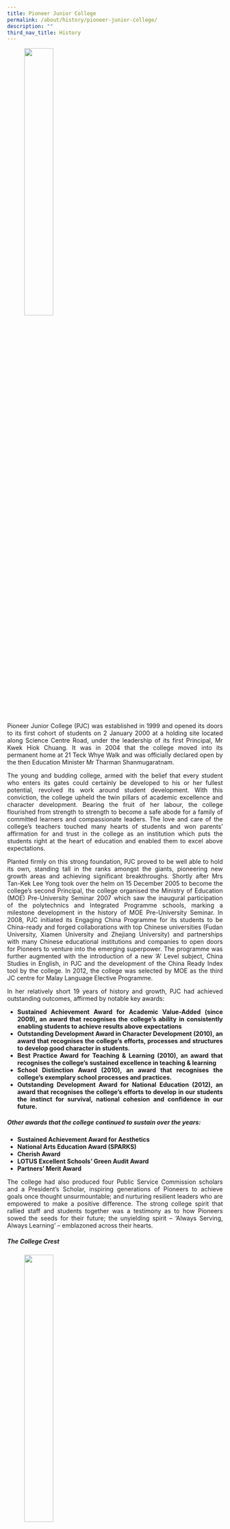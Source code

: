 ```yaml
---
title: Pioneer Junior College
permalink: /about/history/pioneer-junior-college/
description: ""
third_nav_title: History
---
```

<figure>
<img src="/images/PJC1.jpg" style="width:40%"></figure>
<div align=justify>
<p>
Pioneer Junior College (PJC) was established in 1999 and opened its doors to its first cohort of students on 2 January 2000 at a holding site located along Science Centre Road, under the leadership of its first Principal, Mr Kwek Hiok Chuang. It was in 2004 that the college moved into its permanent home at 21 Teck Whye Walk and was officially declared open by the then Education Minister Mr Tharman Shanmugaratnam.</p>

<p>
The young and budding college, armed with the belief that every student who enters its gates could certainly be developed to his or her fullest potential, revolved its work around student development. With this conviction, the college upheld the twin pillars of academic excellence and character development. Bearing the fruit of her labour, the college flourished from strength to strength to become a safe abode for a family of committed learners and compassionate leaders. The love and care of the college’s teachers touched many hearts of students and won parents’ affirmation for and trust in the college as an institution which puts the students right at the heart of education and enabled them to excel above expectations.</p>

<p>
Planted firmly on this strong foundation, PJC proved to be well able to hold its own, standing tall in the ranks amongst the giants, pioneering new growth areas and achieving significant breakthroughs. Shortly after Mrs Tan-Kek Lee Yong took over the helm on 15 December 2005 to become the college’s second Principal, the college organised the Ministry of Education (MOE) Pre-University Seminar 2007 which saw the inaugural participation of the polytechnics and Integrated Programme schools, marking a milestone development in the history of MOE Pre-University Seminar. In 2008, PJC initiated its Engaging China Programme for its students to be China-ready and forged collaborations with top Chinese universities (Fudan University, Xiamen University and Zhejiang University) and partnerships with many Chinese educational institutions and companies to open doors for Pioneers to venture into the emerging superpower. The programme was further augmented with the introduction of a new ‘A’ Level subject, China Studies in English, in PJC and the development of the China Ready Index tool by the college. In 2012, the college was selected by MOE as the third JC centre for Malay Language Elective Programme.</p>
	
<p>
In her relatively short 19 years of history and growth, PJC had achieved outstanding outcomes, affirmed by notable key awards:</p>
<ul>
	<li><strong>Sustained Achievement Award for Academic Value-Added (since 2009), an award that recognises the college’s ability in consistently enabling students to achieve results above expectations</strong></li>
	<li><strong>Outstanding Development Award in Character Development (2010), an award that recognises the college’s efforts, processes and structures to develop good character in students.</strong></li>
	<li><strong>Best Practice Award for Teaching & Learning (2010), an award that recognises the college’s sustained excellence in teaching & learning</strong></li>
	<li><strong>School Distinction Award (2010), an award that recognises the college’s exemplary school processes and practices.</strong></li>
	<li><strong>Outstanding Development Award for National Education (2012), an award that recognises the college’s efforts to develop in our students the instinct for survival, national cohesion and confidence in our future.</strong></li></ul>

<strong><h5>Other awards that the college continued to sustain over the years:</h5></strong>
<ul>
	<li><strong>Sustained Achievement Award for Aesthetics</strong></li>
	<li><strong>National Arts Education Award (SPARKS)</strong></li>
	<li><strong>Cherish Award</strong></li>
	<li><strong>LOTUS Excellent Schools’ Green Audit Award</strong></li>
	<li><strong>Partners’ Merit Award</strong></li></ul>
	
<p>
The college had also produced four Public Service Commission scholars and a President’s Scholar, inspiring generations of Pioneers to achieve goals once thought unsurmountable; and nurturing resilient leaders who are empowered to make a positive difference. The strong college spirit that rallied staff and students together was a testimony as to how Pioneers sowed the seeds for their future; the unyielding spirit – ‘Always Serving, Always Learning’ – emblazoned across their hearts.</p>

<h5><strong>The College Crest</strong></h5>

<figure>
<img src="/images/PJC1.jpg" style="width:40%"></figure>

<h5><strong>Introduction</strong></h5>
<p>
The PJC logo represents the emergence of a new spirit of creativity and flexibility within the parameters of conventions and norms. These are qualities embodied in the spirit of the college of the new millennium - Pioneer Junior College.</p>

<h5><strong>Design</strong></h5>
<p>
The right angles extol virtues of integrity and fortitude, while the obtuse angles, as well as the protruding edge, signify the Pioneer's willingness to extend his thinking beyond the bounds of accepted practices by adopting a spirit of adventure and entrepreneurship. The upward thrust of the two coloured bands points to the eagerness of the Pioneer to look ahead to the future, while being anchored firmly in the core values of the past. The 62-degree angle created at the joining of the 2 coloured bands is deliberate; it represents the 62 teaching and non-teaching staff who started the College on 1 Dec 1999.</p>

<h5><strong>Colours</strong></h5>
<p>
The image of a blank, white canvas epitomises the openness of attitude with which the Pioneer accepts differences in perspective. Charcoal connotes the 'fuel of knowledge'; as the fuel is burnt, the 'fires of learning', as represented by Vermilion, are ignited. This fire burns with youthful energy and passion, attributes that the Pioneer must possess as he forges ahead with a pioneering spirit.</p>

<h5><strong><u>College Vision</u></strong></h5>
"Always Serving, Always Learning"

<h5><strong><u>College Mission</u></strong></h5>
"Nurturing a Community of Committed Learners and Compassionate Leaders"

<h5><strong><u>College Motto</u></strong></h5>
"WHILE I LIVE, I LEARN"

<h5><strong><u>College Values</u></strong></h5>
<p>
Having a sense of <strong>Commitment</strong> <br>
Showing <strong>Compassion</strong>   <br>
Seeking <strong>Continuous Improvement</strong>   <br>
Demonstrating <strong>Confidence</strong>   <br>
Building Strength of <strong>Character</strong><br></p>

<center>
<h5><strong><u>College Creed</u></strong></h5>
	<p>
While I Live, I Learn - <br>
To be committed in giving my best, <br>
To be compassionate in serving others, <br>
To have confidence that I can achieve.</p>
<p>
I shall constantly seek to improve; <br>
To give of myself; <br>
To be true in all that I do.</p>
<p>
In crossing new frontiers, <br>
I shall strive to lead by example, <br>
For it is in my learning that I live
</p>

<center>
<h5><strong><u>College Anthem</u></strong></h5>

**-audio recording-**

<strong>Verse I</strong><br>
Here I stand <br>
The dawning of a brand new day <br>
As I look to the way ahead <br>
In my heart burns the fire of learning <br>
And it shines everywhere I go <br>
Never fading and ever yearning <br>
While I live, I learn and grow. 

<strong>Chorus:</strong><br>
I will seek and explore <br>
Open each and every door <br>
Always caring and faithful and true <br>
To be a guiding light <br>
Set the future shining bright <br>
For my college and for nation too <br>
I am a true Pioneer <br>
Crossing every new frontier <br>
With conviction I take every turn <br>
This passion I will hold <br>
So that everyone may know<br> 
I believe: While I live, I learn. 

<strong>Verse 2</strong><br>
Here we stand <br>
Together on this special day <br>
Pioneers who will lead the way <br>
All our hearts share the spirit of exploring <br>
In our lives we will always show <br>
How we've set our sights on soaring <br>
While we live, we learn and grow. <br>

<strong>Chorus:</strong><br>
And we'll seek and explore <br>
Open each and every door <br>
Always caring and faithful and true <br>
To be a guiding light <br>
Set the future shining bright <br>
For our college and for nation too <br>
Yes, we are true Pioneers <br>
Crossing all the new frontiers <br>
With conviction we take every turn <br>
This passion we will hold <br>
So that everyone may know <br>
We believe: While we live, we learn.

<center><h5><strong>Milestones</strong></h5></center>

<iframe src="https://docs.google.com/document/d/e/2PACX-1vSRBFu1AT23l7C-P05nMgRP5jhZuoyvG46-VhVtyE2aU0RxGLRoiyHgsgDjUpu3Q-fGaq4LnjRzTs6C/pub?embedded=true" width=800px height=3900px scrolling="no"></iframe>

<figure>
<img src="/images/2000jpc.jpg">
<img src="/images/2001jpc.jpg">
<img src="/images/2003jpc.jpg">
<img src="/images/2004jpc.jpg">
<img src="/images/2005jpc.jpg">
<img src="/images/2006jpc.jpg">
<img src="/images/2007jpc.jpg">
<img src="/images/2008jpc.jpg">
<img src="/images/2009jpc.jpg">
<img src="/images/2010jpc.jpg">
<img src="/images/2011jpc.jpg">
<img src="/images/2012jpc.jpg">
<img src="/images/2013jpc.jpg">
<img src="/images/2014jpc.jpg">
<img src="/images/2015jpc.jpg">
<img src="/images/2016jpc.jpg">
<img src="/images/2017jpc.jpg">
<img src="/images/2018jpc.jpg"></figure>